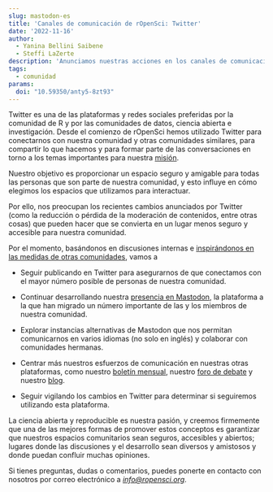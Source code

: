 ```yaml
---
slug: mastodon-es
title: 'Canales de comunicación de rOpenSci: Twitter'
date: '2022-11-16'
author: 
  - Yanina Bellini Saibene
  - Steffi LaZerte
description: 'Anunciamos nuestras acciones en los canales de comunicación de rOpenSci como alternativas a Twitter.'
tags:
  - comunidad
params:
  doi: "10.59350/anty5-8zt93"
---
```


Twitter es una de las plataformas y redes sociales preferidas por la comunidad de R y por las comunidades de datos, ciencia abierta e investigación. Desde el comienzo de rOpenSci hemos utilizado Twitter para conectarnos con nuestra comunidad y otras comunidades similares, para compartir lo que hacemos y para formar parte de las conversaciones en torno a los temas importantes para nuestra [misión](/about/).

Nuestro objetivo es proporcionar un espacio seguro y amigable para todas las personas que son parte de nuestra comunidad, y esto influye en cómo elegimos los espacios que utilizamos para interactuar.

Por ello, nos preocupan los recientes cambios anunciados por Twitter (como la reducción o pérdida de la moderación de contenidos, entre otras cosas) que pueden hacer que se convierta en un lugar menos seguro y accesible para nuestra comunidad.

Por el momento, basándonos en discusiones internas e [inspirándonos en las medidas de otras comunidades](https://carpentries.org/blog/2022/11/community-statement-twitter/), vamos a

* Seguir publicando en Twitter para asegurarnos de que conectamos con el mayor número posible de personas de nuestra comunidad.

* Continuar desarrollando nuestra [presencia en Mastodon](https://hachyderm.io/@rOpenSci), la plataforma a la que han migrado un número importante de las y los miembros de nuestra comunidad.  

* Explorar instancias alternativas de Mastodon que nos permitan comunicarnos en varios idiomas (no solo en inglés) y colaborar con comunidades hermanas.

* Centrar más nuestros esfuerzos de comunicación en nuestras otras plataformas, como nuestro [boletín mensual](/news), nuestro [foro de debate](https://discuss.ropensci.org) y nuestro [blog](/blog).

* Seguir vigilando los cambios en Twitter para determinar si seguiremos utilizando esta plataforma.

La ciencia abierta y reproducible es nuestra pasión, y creemos firmemente que una de las mejores formas de promover estos conceptos es garantizar que nuestros espacios comunitarios sean seguros, accesibles y abiertos; lugares donde las discusiones y el desarrollo sean diversos y amistosos y donde puedan confluir muchas opiniones.

Si tienes preguntas, dudas o comentarios, puedes ponerte en contacto con nosotros por correo electrónico a _<info@ropensci.org>_.
